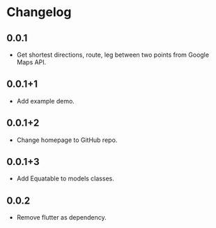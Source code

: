 # Changelog

## 0.0.1

* Get shortest directions, route, leg between two points from Google Maps API.

## 0.0.1+1

* Add example demo.

## 0.0.1+2

* Change homepage to GitHub repo.

## 0.0.1+3

* Add Equatable to models classes.

## 0.0.2

* Remove flutter as dependency.
